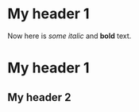 My header 1
==============

Now here is _some_ *italic* and **bold** text.

# My header 1

## My header 2

